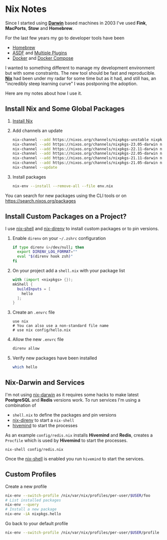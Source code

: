 # Nix Notes

Since I started using **[Darwin][darwin]** based machines in 2003 I've used **Fink**, **MacPorts**, **Stow** and **Homebrew**.

For the last few years my go to developer tools have been

- [Homebrew](https://brew.sh)
- [ASDF](https://github.com/asdf-vm/asdf) and [Multiple Plugins](https://github.com/asdf-vm/asdf-plugins#plugin-list)
- [Docker](https://docs.docker.com/) and [Docker Compose](https://docs.docker.com/compose/)

I wanted to something different to manage my development environment but with some constraints. The new tool should be fast and reproducible. **[Nix][nix]** had been under my radar for some time but as it had, and still has, an "incredibly steep learning curve" I was postponing the adoption.

Here are my notes about how I use it.

## Install Nix and Some Global Packages

1. [Install Nix](https://nixos.org/manual/nix/stable/installation/installing-binary.html#installing-a-binary-distribution)

2. Add channels an update

    ```bash
    nix-channel --add https://nixos.org/channels/nixpkgs-unstable nixpkgs
    nix-channel --add https://nixos.org/channels/nixpkgs-23.05-darwin nixpkgs-23.05
    nix-channel --add https://nixos.org/channels/nixpkgs-22.11-darwin nixpkgs-22.11
    nix-channel --add https://nixos.org/channels/nixpkgs-22.05-darwin nixpkgs-22.05
    nix-channel --add https://nixos.org/channels/nixpkgs-21.11-darwin nixpkgs-21.11
    nix-channel --add https://nixos.org/channels/nixpkgs-21.05-darwin nixpkgs-21.05
    nix-channel --update
    ````

3. Install packages

    ```bash
    nix-env --install --remove-all --file env.nix
    ```

You can search for new packages using the CLI tools or on https://search.nixos.org/packages

## Install Custom Packages on a Project?

I use [nix-shell][nix-shell] and [nix-direnv][nix-direnv] to install custom packages or to pin versions.

1. Enable `direnv` on your `~/.zshrc` configuration

    ```bash
    if type direnv &>/dev/null; then
      export DIRENV_LOG_FORMAT=""
      eval "$(direnv hook zsh)"
    fi
    ```

2. On your project add a `shell.nix` with your package list

    ```nix
    with (import <nixpkgs> {});
    mkShell {
      buildInputs = [
        hello
      ];
    }
    ```

3. Create an `.envrc` file

    ```
    use nix
    # You can also use a non-standard file name
    # use nix config/hello.nix
    ```

4. Allow the new `.envrc` file

    ```bash
    direnv allow
    ```

5. Verify new packages have been installed

    ```bash
    which hello
    ```

## Nix-Darwin and Services

I'm not using [nix-darwin](https://github.com/LnL7/nix-darwin) as it requires some hacks to make latest **PostgreSQL** and **Redis** versions work. To run services I'm using a combination of

- `shell.nix` to define the packages and pin versions
- [nix-direnv][nix-direnv] to start a `nix-shell`
- [hivemind](https://github.com/DarthSim/hivemind#usage) to start the processes

As an example `config/redis.nix` installs **Hivemind** and **Redis**, creates a `Procfile` which is used by **Hivemind** to start the processes.

```
nix-shell config/redis.nix
```

Once the [nix-shell][nix-shell] is enabled you run `hivemind` to start the services.

## Custom Profiles

Create a new profile

```bash
nix-env --switch-profile /nix/var/nix/profiles/per-user/$USER/foo
# List installed packages
nix-env --query
# Install a new package
nix-env -iA nixpkgs.hello
```

Go back to your default profile

```bash
nix-env --switch-profile /nix/var/nix/profiles/per-user/$USER/profile
```

[darwin]: https://en.wikipedia.org/wiki/Darwin_(operating_system)
[nix]: https://nixos.org
[nix-shell]: https://nixos.org/manual/nix/stable/command-ref/nix-shell.html
[nix-direnv]: https://github.com/nix-community/nix-direnv
[nix-direnv-non-standard]: https://github.com/nix-community/nix-direnv#using-a-non-standard-file-name
